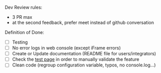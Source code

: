 Dev Review rules:
- 3 PR max
- at the second feedback, prefer meet instead of github conversation

Definition of Done:
- [ ] Testing
- [ ] No error logs in web console (except iFrame errors)
- [ ] Create or Update documentation (README file for users/integrators)
- [ ] Check the [test page](https://spaceport.cosmotech.com/confluence/pages/viewpage.action?spaceKey=QA&title=Azure+Sample+Webapp) in order to manually validate the feature 
- [ ] Clean code (regroup configuration variable, typos, no console.log...)
